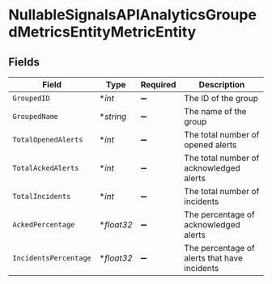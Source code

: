# NullableSignalsAPIAnalyticsGroupedMetricsEntityMetricEntity


## Fields

| Field                                        | Type                                         | Required                                     | Description                                  |
| -------------------------------------------- | -------------------------------------------- | -------------------------------------------- | -------------------------------------------- |
| `GroupedID`                                  | **int*                                       | :heavy_minus_sign:                           | The ID of the group                          |
| `GroupedName`                                | **string*                                    | :heavy_minus_sign:                           | The name of the group                        |
| `TotalOpenedAlerts`                          | **int*                                       | :heavy_minus_sign:                           | The total number of opened alerts            |
| `TotalAckedAlerts`                           | **int*                                       | :heavy_minus_sign:                           | The total number of acknowledged alerts      |
| `TotalIncidents`                             | **int*                                       | :heavy_minus_sign:                           | The total number of incidents                |
| `AckedPercentage`                            | **float32*                                   | :heavy_minus_sign:                           | The percentage of acknowledged alerts        |
| `IncidentsPercentage`                        | **float32*                                   | :heavy_minus_sign:                           | The percentage of alerts that have incidents |